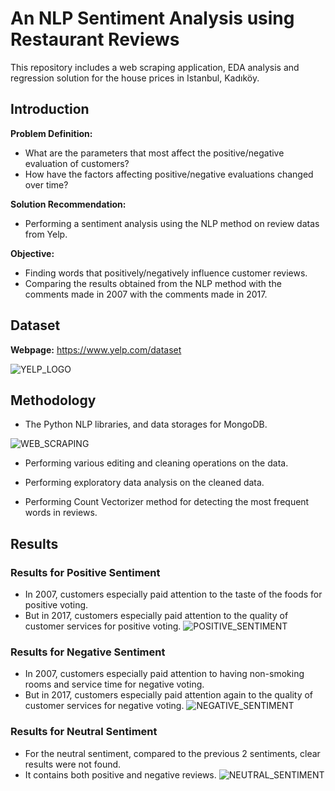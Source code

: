 # An NLP Sentiment Analysis using Restaurant Reviews

This repository includes a web scraping application, EDA analysis and regression solution for the house prices in Istanbul, Kadıköy.

## Introduction

**Problem Definition:** 
- What are the parameters that most affect the positive/negative evaluation of customers?
- How have the factors affecting positive/negative evaluations changed over time?

**Solution Recommendation:** 
- Performing a sentiment analysis using the NLP method on review datas from Yelp.

**Objective:** 
- Finding words that positively/negatively influence customer reviews.
- Comparing the results obtained from the NLP method with the comments made in 2007 with the comments made in 2017.


## Dataset

**Webpage:** https://www.yelp.com/dataset

![YELP_LOGO](Images/ZingatLogo.jpg)


## Methodology

- The Python NLP libraries, and data storages for MongoDB.

![WEB_SCRAPING](Images/WebScraping_Features.png)

- Performing various editing and cleaning operations on the data.

- Performing exploratory data analysis on the cleaned data.

- Performing Count Vectorizer method for detecting the most frequent words in reviews.


## Results
### Results for Positive Sentiment
- In 2007, customers especially paid attention to the taste of the foods for positive voting.
- But in 2017, customers especially paid attention to the quality of customer services for positive voting.
![POSITIVE_SENTIMENT](Graphs/05_CorrelationMatrixofHouseFeatures.png)

### Results for Negative Sentiment
- In 2007, customers especially paid attention to having non-smoking rooms and service time for negative voting.
- But in 2017, customers especially paid attention again to the quality of customer services for negative voting.
![NEGATIVE_SENTIMENT](Graphs/05_CorrelationMatrixofHouseFeatures.png)

### Results for Neutral Sentiment
- For the neutral sentiment, compared to the previous 2 sentiments, clear results were not found.
- It contains both positive and negative reviews.
![NEUTRAL_SENTIMENT](Graphs/05_CorrelationMatrixofHouseFeatures.png)
